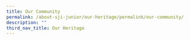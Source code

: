 ```yaml
---
title: Our Community
permalink: /about-sji-junior/our-heritage/permalink/our-community/
description: ""
third_nav_title: Our Heritage
---
```

